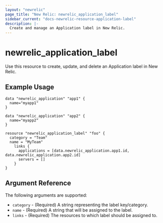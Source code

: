 ```yaml
---
layout: "newrelic"
page_title: "New Relic: newrelic_application_label"
sidebar_current: "docs-newrelic-resource-application-label"
description: |-
  Create and manage an Application label in New Relic.
---
```


# newrelic\_application\_label

Use this resource to create, update, and delete an Application label in New Relic.

## Example Usage

```hcl
data "newrelic_application" "app1" {
  name="myapp1"
}

data "newrelic_application" "app2" {
  name="myapp2"
}

resource "newrelic_application_label" "foo" {
  category = "Team"
  name = "MyTeam"
    links {
      applications = [data.newrelic_application.app1.id, data.newrelic_application.app2.id]
      servers = []
    }
}
```

## Argument Reference

The following arguments are supported:

  * `category` - (Required) A string representing the label key/category.
  * `name` - (Required) A string that will be assigned to the label.
  * `links` - (Required) The resources to which label should be assigned to.